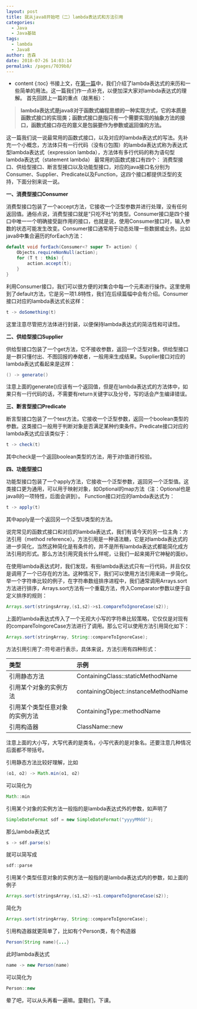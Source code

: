 ```yaml
---
layout: post
title: 就从java8开始吧（二）lambda表达式和方法引用
categories: 
  - Java
  - Java基础
tags: 
  - lambda 
  - Java8
author: 吉森
date: 2018-07-26 14:03:14
permalink: /pages/7039b8/
---
```


* content
{:toc}
书接上文，在[第一篇](https://www.jianshu.com/p/3ce65e13d967)中，我们介绍了lambda表达式的来历和一些简单的用法。这一篇我们作一点补充，以便加深大家对lambda表达式的理解。
首先回顾上一篇的重点（敲黑板）：

>**lambda表达式是java8对于函数式编程思想的一种实现方式，它的本质是函数式接口的实现类；函数式接口是指只有一个需要实现的抽象方法的接口，函数式接口存在的意义是包装要作为参数或返回值的方法。**

这一篇我们说一说最常用的函数式接口，以及对应的lambda表达式的写法。先补充一个小概念，方法体只有一行代码（没有{}包围）的lambda表达式称为表达式型lambda表达式（expression lambda），方法体有多行代码的称为语句型lambda表达式（statement lambda）
最常用的函数式接口有四个：
消费型接口、供给型接口、断言型接口以及功能型接口，对应的java接口名分别为Consumer、Supplier、Predicate以及Function，这四个接口都提供泛型的支持，下面分别来说一说。

**一、消费型接口Consumer**

消费型接口包装了一个accept方法，它接收一个泛型参数并进行处理，没有任何返回值。通俗点说，消费型接口就是“只吃不吐”的类型。Consumer接口是四个接口中唯一一个明确接受副作用的接口，也就是说，使用Consumer接口时，输入参数的状态可能发生改变。Consumer接口通常用于动态处理一些数据或业务。比如java8中集合遍历的forEach方法：
```java
default void forEach(Consumer<? super T> action) {
    Objects.requireNonNull(action);
    for (T t : this) {
        action.accept(t);
    }
}
```
利用Consumer接口，我们可以很方便的对集合中每一个元素进行操作。这里使用到了default方法，它是另一项1.8特性，我们在后续篇幅中会有介绍。Consumer接口对应的lambda表达式长这样：
```java
t -> doSomething(t)
```
这里注意尽管把方法体进行封装，以便保持lambda表达式的简洁性和可读性。

**二、供给型接口Supplier**

供给型接口包装了一个get方法，它不接收参数，返回一个泛型对象。供给型接口是一群只懂付出、不图回报的奉献者，一般用来生成结果。Supplier接口对应的lambda表达式看起来是这样：
```java
() -> generate()
```
注意上面的generate()应该有一个返回值，但是在lambda表达式的方法体中，如果只有一行代码的话，不需要有return关键字以及分号，写的话会产生编译错误。

**三、断言型接口Predicate**

断言型接口包装了一个test方法，它接收一个泛型参数，返回一个boolean类型的参数。这类接口一般用于判断对象是否满足某种约束条件。Predicate接口对应的lambda表达式应该类似于：
```java
t -> check(t)
```
其中check是一个返回boolean类型的方法，用于对t值进行校验。

**四、功能型接口**

功能型接口包装了一个apply方法，它接收一个泛型参数，返回另一个泛型值。这类接口更为通用，可以用于映射对象，如Optional的map方法（注：Optional也是java8的一项特性，后面会讲到）。
Function接口对应的lambda表达式为：
```java
t -> apply(t)
```
其中apply是一个返回另一个泛型U类型的方法。

说完常见的函数式接口和对应的lambda表达式，我们有请今天的另一位主角：方法引用（method reference）。方法引用是一种语法糖，它是对lambda表达式的进一步简化，当然这种简化是有条件的，并不是所有lambda表达式都能简化成方法引用的形式。那么方法引用究竟长什么样呢，让我们一起来揭开它神秘的面纱。

在使用lambda表达式时，我们发现，有些lambda表达式只有一行代码，并且仅仅是调用了一个已存在的方法。这种情况下，我们可以使用方法引用来进一步简化。举一个字符串比较的例子，在字符串数组排序进程中，我们通常调用Arrays.sort方法进行排序，Arrays.sort方法有一个重载方法，传入Comparator参数以便于自定义排序的规则：
```java
Arrays.sort(stringsArray,(s1,s2)->s1.compareToIgnoreCase(s2));
```
上面的lambda表达式传入了一个无视大小写的字符串比较策略，它仅仅是对现有的compareToIngoreCase方法进行了调用。那么它可以使用方法引用简化如下：
```java
Arrays.sort(stringArray, String::compareToIgnoreCase);
```

方法引用引用了::符号进行表示，具体来说，方法引用有四种形式：


| 类型 | 示例 |
| :---- | :---- |
| 引用静态方法 | ContainingClass::staticMethodName |
| 引用某个对象的实例方法 | containingObject::instanceMethodName |
| 引用某个类型任意对象的实例方法 | ContainingType::methodName |
| 引用构造器 | ClassName::new |

注意上面的大小写，大写代表的是类名，小写代表的是对象名。还要注意几种情况后面都不带括号。

引用静态方法比较好理解，比如
```java
(o1, o2) -> Math.min(o1, o2)
```
可以简化为
```java
Math::min
```
引用某个对象的实例方法一般指的是lambda表达式外的参数，如声明了
```java
SimpleDateFormat sdf = new SimpleDateFormat("yyyyMMdd");
```
那么lambda表达式
```java
s -> sdf.parse(s)
```
就可以简写成
```java
sdf::parse
```
引用某个类型任意对象的实例方法一般指的是lambda表达式内的参数，如上面的例子
```java
Arrays.sort(stringsArray,(s1,s2)->s1.compareToIgnoreCase(s2));
```
简化为
```java
Arrays.sort(stringArray, String::compareToIgnoreCase);
```
引用构造器就更简单了，比如有个Person类，有个构造器
```java
Person(String name){...}
```
此时lambda表达式
```java
name -> new Person(name)
```
可以简化为
```java
Person::new
```

晕了吧，可以从头再看一遍嘛。童鞋们，下课。
